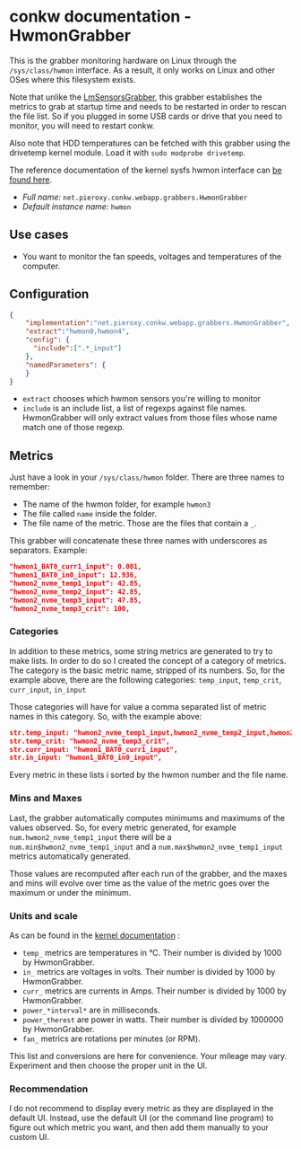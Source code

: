 # conkw documentation - HwmonGrabber

This is the grabber monitoring hardware on Linux through the `/sys/class/hwmon` interface. As a result, it only works on Linux and other OSes where this filesystem exists.

Note that unlike the [LmSensorsGrabber](GRABBER_LM_SENSORS.md), this grabber establishes the metrics to grab at startup time and needs to be restarted in order to rescan the file list. So if you plugged in some USB cards or drive that you need to monitor, you will need to restart conkw.

Also note that HDD temperatures can be fetched with this grabber using the drivetemp kernel module. Load it with `sudo modprobe drivetemp`.

The reference documentation of the kernel sysfs hwmon interface can [be found here](https://www.kernel.org/doc/html/latest/hwmon/sysfs-interface.html).

* *Full name:* `net.pieroxy.conkw.webapp.grabbers.HwmonGrabber`
* *Default instance name:* `hwmon`

## Use cases

* You want to monitor the fan speeds, voltages and temperatures of the computer.

## Configuration

```json
{
    "implementation":"net.pieroxy.conkw.webapp.grabbers.HwmonGrabber",
    "extract":"hwmon0,hwmon4",
    "config": {
      "include":[".*_input"]
    },
    "namedParameters": {
    }
}
```

* `extract` chooses which hwmon sensors you're willing to monitor
* `include` is an include list, a list of regexps against file names. HwmonGrabber will only extract values from those files whose name match one of those regexp.

## Metrics

Just have a look in your `/sys/class/hwmon` folder. There are three names to remember:
* The name of the hwmon folder, for example `hwmon3`
* The file called `name` inside the folder.
* The file name of the metric. Those are the files that contain a `_`.

This grabber will concatenate these three names with underscores as separators. Example:

```json
"hwmon1_BAT0_curr1_input": 0.001,
"hwmon1_BAT0_in0_input": 12.936,
"hwmon2_nvme_temp1_input": 42.85,
"hwmon2_nvme_temp2_input": 42.85,
"hwmon2_nvme_temp3_input": 47.85,
"hwmon2_nvme_temp3_crit": 100,
```

### Categories

In addition to these metrics, some string metrics are generated to try to make lists. In order to do so I created the concept of a category of metrics. The category is the basic metric name, stripped of its numbers. So, for the example above, there are the following categories: `temp_input`, `temp_crit`, `curr_input`, `in_input`

Those categories will have for value a comma separated list of metric names in this category. So, with the example above:

```json
str.temp_input: "hwmon2_nvme_temp1_input,hwmon2_nvme_temp2_input,hwmon2_nvme_temp3_input",
str.temp_crit: "hwmon2_nvme_temp3_crit",
str.curr_input: "hwmon1_BAT0_curr1_input",
str.in_input: "hwmon1_BAT0_in0_input",
```

Every metric in these lists i sorted by the hwmon number and the file name.

### Mins and Maxes

Last, the grabber automatically computes minimums and maximums of the values observed. So, for every metric generated, for example `num.hwmon2_nvme_temp1_input` there will be a `num.min$hwmon2_nvme_temp1_input` and a `num.max$hwmon2_nvme_temp1_input` metrics automatically generated.

Those values are recomputed after each run of the grabber, and the maxes and mins will evolve over time as the value of the metric goes over the maximum or under the minimum.

### Units and scale

As can be found in the [kernel documentation](https://www.kernel.org/doc/html/latest/hwmon/sysfs-interface.html) :

* `temp_` metrics are temperatures in °C. Their number is divided by 1000 by HwmonGrabber.
* `in_` metrics are voltages in volts. Their number is divided by 1000 by HwmonGrabber.
* `curr_` metrics are currents in Amps. Their number is divided by 1000 by HwmonGrabber.
* `power_*interval*` are in milliseconds.
* `power_therest` are power in watts. Their number is divided by 1000000 by HwmonGrabber.
* `fan_` metrics are rotations per minutes (or RPM).

This list and conversions are here for convenience. Your mileage may vary. Experiment and then choose the proper unit in the UI.

### Recommendation

I do not recommend to display every metric as they are displayed in the default UI. Instead, use the default UI (or the command line program) to figure out which metric you want, and then add them manually to your custom UI.